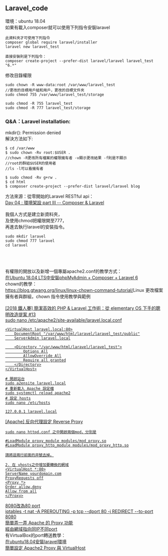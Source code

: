 ## Laravel_code

環境：ubuntu 18.04<br>
如果有載入composer就可以使用下列指令安裝laravel

~~~
此資料夾才可使用下列指令
composer global require laravel/installer
laravel new laravel_test 

直接安裝則是下列指令：
composer create-project --prefer-dist laravel/laravel laravel_test "6.*"
~~~

修改目錄權限

~~~
sudo chown -R www-data:root /var/www/laravel_test
//更改的目標用戶組和用戶，更改的目標文件夾
sudo chmod 755 /var/www/laravel_test/storage

sudo chmod -R 755 laravel_test
sudo chmod -R 777 laravel_test/storage
~~~ 

### Q&A：Laravel installation:
mkdir(): Permission denied<br>
解決方法如下:

~~~
$ cd /var/www
$ sudo chown -Rv root:$USER .
//chown -R更改所有檔案的權限擁有者 -v顯示更改結果 -f則是不顯示
//root的群組$USER的使用者
//ls -l可以看擁有者

$ sudo chmod -Rv g+rw .
$ cd html
$ composer create-project --prefer-dist laravel/laravel blog
~~~

方法來源：從零開始的Laravel RESTful api：<br>
<a href="https://ithelp.ithome.com.tw/articles/10217379">Day 04 : 環境架設 part III -- Composer & Laravel</a><br>
<br>
我個人方式是建立新資料夾，<br>
及使用chmod把權限開至777，<br>
再進去執行laravel的安裝指令。

~~~
sudo mkdir laravel
sudo chmod 777 laravel
cd laravel
~~~

</a><br>
<a href=""></a><br>
<a href=""></a><br>
有權限的開放以及新增一個專屬apache2.conf的教學方式：<br>
<a href="https://medium.com/@rommelhong/%E5%9C%A8ubuntu-18-04-lts%E4%B8%AD%E5%AE%89%E8%A3%9Dphpmyadmin-composer-laravel-6-c65a0c63fa58">在Ubuntu 18.04 LTS中安裝phpMyAdmin + Composer + Laravel 6</a><dr>
<dr>
<br>
chown的教學：<br>
<a href="">https://blog.gtwang.org/linux/linux-chown-command-tutorial/</a>Linux 更改檔案擁有者與群組，chown 指令使用教學與範例<br>
<br>
<a href="https://medium.com/@shengyou/2018ironman-eos-for-php-developer-day13-124a0903e937">[2018 鐵人賽] 簡潔高效的 PHP & Laravel 工作術：從 elementary OS 下手的聰明改造提案 #13<br>
sudo nano /etc/apache2/site-available/laravel.local.conf

~~~
<VirtualHost laravel.local:80>
    DocumentRoot "/var/www/html/laravel/laravel_test/public"
    ServerAdmin laravel.local

    <Directory "/var/www/html/laravel/laravel_test">
        Options All
        AllowOverride All
        Require all granted
    </Directory>
</VirtualHost>

# 開啟站台
sudo a2ensite laravel.local
# 重新載入 Apache 設定檔
sudo systemctl reload apache2
# 設定 hosts
sudo nano /etc/hosts

127.0.0.1 laravel.local
~~~

[Apache] 反向代理設定 Reverse Proxy

~~~
sudo nano httpd.conf 之中開啟兩個mod，分別是

#LoadModule proxy_module modules/mod_proxy.so
#LoadModule proxy_http_module modules/mod_proxy_http.so

請將這兩行前面的井號去掉。

2. 在 vhosts之中增加要轉換的網域
<VirtualHost *:80>
ServerName yourdomain.com
ProxyRequests off
<Proxy *>
Order allow,deny
Allow from all
</Proxy>
~~~

8080改為80 port<br>
iptables -t nat -A PREROUTING -p tcp --dport 80 -j REDIRECT --to-port 8080<br>
<a href="https://blog.roga.tw/2006/10/325">簡單弄一弄 Apache 的 Proxy 功能</a><br>
<a href="https://ithelp.ithome.com.tw/questions/10142841">經由網域指向同IP不同port</a><br>
有VirtualBox的port轉送教學：<br>
<a href="https://ithelp.ithome.com.tw/articles/10210574">在ubuntu18.04安裝laravel環境</a><br>
<a href="https://k2r2bai.com/2015/11/04/linux/ubuntu/apache2-proxy/">簡單設定 Apache2 Proxy 與 VirtualHost</a><br>
<a href=""></a><br>
<a href=""></a><br>
<a href=""></a><br>
